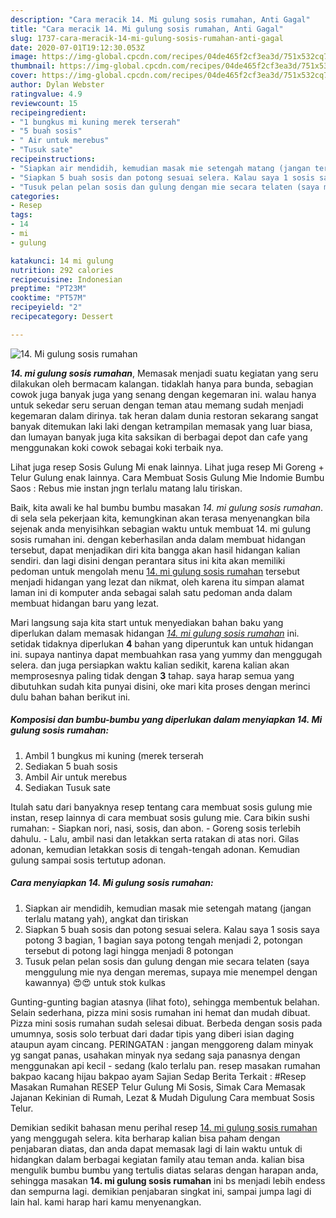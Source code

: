 ```yaml
---
description: "Cara meracik 14. Mi gulung sosis rumahan, Anti Gagal"
title: "Cara meracik 14. Mi gulung sosis rumahan, Anti Gagal"
slug: 1737-cara-meracik-14-mi-gulung-sosis-rumahan-anti-gagal
date: 2020-07-01T19:12:30.053Z
image: https://img-global.cpcdn.com/recipes/04de465f2cf3ea3d/751x532cq70/14-mi-gulung-sosis-rumahan-foto-resep-utama.jpg
thumbnail: https://img-global.cpcdn.com/recipes/04de465f2cf3ea3d/751x532cq70/14-mi-gulung-sosis-rumahan-foto-resep-utama.jpg
cover: https://img-global.cpcdn.com/recipes/04de465f2cf3ea3d/751x532cq70/14-mi-gulung-sosis-rumahan-foto-resep-utama.jpg
author: Dylan Webster
ratingvalue: 4.9
reviewcount: 15
recipeingredient:
- "1 bungkus mi kuning merek terserah"
- "5 buah sosis"
- " Air untuk merebus"
- "Tusuk sate"
recipeinstructions:
- "Siapkan air mendidih, kemudian masak mie setengah matang (jangan terlalu matang yah), angkat dan tiriskan"
- "Siapkan 5 buah sosis dan potong sesuai selera. Kalau saya 1 sosis saya potong 3 bagian, 1 bagian saya potong tengah menjadi 2, potongan tersebut di potong lagi hingga menjadi 8 potongan"
- "Tusuk pelan pelan sosis dan gulung dengan mie secara telaten (saya menggulung mie nya dengan meremas, supaya mie menempel dengan kawannya) 😍😍 untuk stok kulkas"
categories:
- Resep
tags:
- 14
- mi
- gulung

katakunci: 14 mi gulung 
nutrition: 292 calories
recipecuisine: Indonesian
preptime: "PT23M"
cooktime: "PT57M"
recipeyield: "2"
recipecategory: Dessert

---
```



![14. Mi gulung sosis rumahan](https://img-global.cpcdn.com/recipes/04de465f2cf3ea3d/751x532cq70/14-mi-gulung-sosis-rumahan-foto-resep-utama.jpg)

<b><i>14. mi gulung sosis rumahan</i></b>, Memasak menjadi suatu kegiatan yang seru dilakukan oleh bermacam kalangan. tidaklah hanya para bunda, sebagian cowok juga banyak juga yang senang dengan kegemaran ini. walau hanya untuk sekedar seru seruan dengan teman atau memang sudah menjadi kegemaran dalam dirinya. tak heran dalam dunia restoran sekarang sangat banyak ditemukan laki laki dengan ketrampilan memasak yang luar biasa, dan lumayan banyak juga kita saksikan di berbagai depot dan cafe yang menggunakan koki cowok sebagai koki terbaik nya.

Lihat juga resep Sosis Gulung Mi enak lainnya. Lihat juga resep Mi Goreng + Telur Gulung enak lainnya. Cara Membuat Sosis Gulung Mie Indomie Bumbu Saos : Rebus mie instan jngn terlalu matang lalu tiriskan.

Baik, kita awali ke hal bumbu bumbu masakan <i>14. mi gulung sosis rumahan</i>. di sela sela pekerjaan kita, kemungkinan akan terasa menyenangkan bila sejenak anda menyisihkan sebagian waktu untuk membuat 14. mi gulung sosis rumahan ini. dengan keberhasilan anda dalam membuat hidangan tersebut, dapat menjadikan diri kita bangga akan hasil hidangan kalian sendiri. dan lagi disini dengan perantara situs ini kita akan memiliki pedoman untuk mengolah menu <u>14. mi gulung sosis rumahan</u> tersebut menjadi hidangan yang lezat dan nikmat, oleh karena itu simpan alamat laman ini di komputer anda sebagai salah satu pedoman anda dalam membuat hidangan baru yang lezat.


Mari langsung saja kita start untuk menyediakan bahan baku yang diperlukan dalam memasak hidangan <u><i>14. mi gulung sosis rumahan</i></u> ini. setidak tidaknya diperlukan <b>4</b> bahan yang diperuntuk kan untuk hidangan ini. supaya nantinya dapat membuahkan rasa yang yummy dan menggugah selera. dan juga persiapkan waktu kalian sedikit, karena kalian akan memprosesnya paling tidak dengan <b>3</b> tahap. saya harap semua yang dibutuhkan sudah kita punyai disini, oke mari kita proses dengan merinci dulu bahan bahan berikut ini.

<!--inarticleads1-->

##### Komposisi dan bumbu-bumbu yang diperlukan dalam menyiapkan 14. Mi gulung sosis rumahan:

1. Ambil 1 bungkus mi kuning (merek terserah
1. Sediakan 5 buah sosis
1. Ambil  Air untuk merebus
1. Sediakan Tusuk sate


Itulah satu dari banyaknya resep tentang cara membuat sosis gulung mie instan, resep lainnya di cara membuat sosis gulung mie. Cara bikin sushi rumahan: - Siapkan nori, nasi, sosis, dan abon. - Goreng sosis terlebih dahulu. - Lalu, ambil nasi dan letakkan serta ratakan di atas nori. Gilas adonan, kemudian letakkan sosis di tengah-tengah adonan. Kemudian gulung sampai sosis tertutup adonan. 

<!--inarticleads2-->

##### Cara menyiapkan 14. Mi gulung sosis rumahan:

1. Siapkan air mendidih, kemudian masak mie setengah matang (jangan terlalu matang yah), angkat dan tiriskan
1. Siapkan 5 buah sosis dan potong sesuai selera. Kalau saya 1 sosis saya potong 3 bagian, 1 bagian saya potong tengah menjadi 2, potongan tersebut di potong lagi hingga menjadi 8 potongan
1. Tusuk pelan pelan sosis dan gulung dengan mie secara telaten (saya menggulung mie nya dengan meremas, supaya mie menempel dengan kawannya) 😍😍 untuk stok kulkas


Gunting-gunting bagian atasnya (lihat foto), sehingga membentuk belahan. Selain sederhana, pizza mini sosis rumahan ini hemat dan mudah dibuat. Pizza mini sosis rumahan sudah selesai dibuat. Berbeda dengan sosis pada umumnya, sosis solo terbuat dari dadar tipis yang diberi isian daging ataupun ayam cincang. PERINGATAN : jangan menggoreng dalam minyak yg sangat panas, usahakan minyak nya sedang saja panasnya dengan menggunakan api kecil - sedang (kalo terlalu pan. resep masakan rumahan bakpao kacang hijau bakpao ayam Sajian Sedap Berita Terkait : #Resep Masakan Rumahan RESEP Telur Gulung Mi Sosis, Simak Cara Memasak Jajanan Kekinian di Rumah, Lezat &amp; Mudah Digulung Cara membuat Sosis Telur. 

Demikian sedikit bahasan menu perihal resep <u>14. mi gulung sosis rumahan</u> yang menggugah selera. kita berharap kalian bisa paham dengan penjabaran diatas, dan anda dapat memasak lagi di lain waktu untuk di hidangkan dalam berbagai kegiatan family atau teman anda. kalian bisa mengulik bumbu bumbu yang tertulis diatas selaras dengan harapan anda, sehingga masakan <b>14. mi gulung sosis rumahan</b> ini bs menjadi lebih endess dan sempurna lagi. demikian penjabaran singkat ini, sampai jumpa lagi di lain hal. kami harap hari kamu menyenangkan.
